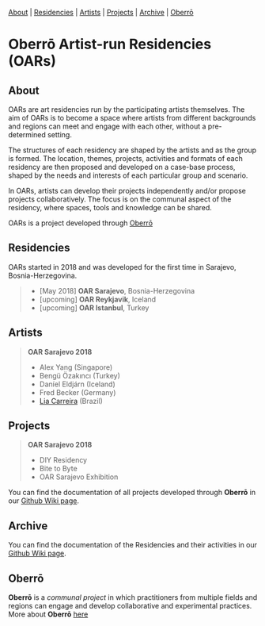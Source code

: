 
[About](https://oaresidencies.github.io/#about) | [Residencies](https://oaresidencies.github.io/#residencies) | [Artists](https://oaresidencies.github.io/#artists) | [Projects](https://oaresidencies.github.io/#projects) | [Archive](https://oaresidencies.github.io/#archive) | [Oberrō](https://oaresidencies.github.io/#oberr%C5%8D) 

# Oberrō Artist-run Residencies (OARs)

## **About**

OARs are art residencies run by the participating artists themselves. The aim of OARs is to become a space where artists from different backgrounds and regions can meet and engage with each other, without a pre-determined setting. 

The structures of each residency are shaped by the artists and as the group is formed. The location, themes, projects, activities and formats of each residency are then proposed and developed on a case-base process, shaped by the needs and interests of each particular group and scenario. 

In OARs, artists can develop their projects independently and/or propose projects collaboratively. The focus is on the communal aspect of the residency, where spaces, tools and knowledge can be shared. 

OARs is a project developed through [Oberrō](https://oberro.github.io/)


## **Residencies**

OARs started in 2018 and was developed for the first time in Sarajevo, Bosnia-Herzegovina. 

> - [May 2018] **OAR Sarajevo**, Bosnia-Herzegovina
> - [upcoming] **OAR Reykjavik**, Iceland
> - [upcoming] **OAR Istanbul**, Turkey


## **Artists**

> **OAR Sarajevo 2018**
> - Alex Yang (Singapore) 
> - Bengü Özakıncı (Turkey)
> - Daníel Eldjárn (Iceland)
> - Fred Becker (Germany)
> - [Lia Carreira](https://liacarreira.com/) (Brazil)



## **Projects**

> **OAR Sarajevo 2018**
> - DIY Residency 
> - Bite to Byte 
> - OAR Sarajevo Exhibition 

You can find the documentation of all projects developed through **Oberrō** in our [Github Wiki page](https://github.com/oberro/oberro.github.io/wiki). 


## **Archive**

You can find the documentation of the Residencies and their activities in our [Github Wiki page](https://github.com/oberro/oberro.github.io/wiki). 



## **Oberrō**

**Oberrō** is a *communal project* in which practitioners from multiple fields and regions can engage and develop collaborative and experimental practices. More about **Oberrō** [here](https://oberro.github.io/)



